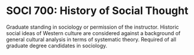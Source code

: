 # SOCI 700: History of Social Thought

Graduate standing in sociology or permission of the instructor. Historic social ideas of Western culture are considered against a background of general cultural analysis in terms of systematic theory. Required of all graduate degree candidates in sociology.